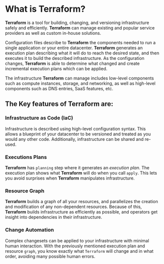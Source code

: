 # What is Terraform?

**Terraform** is a tool for building, changing, and versioning infrastructure safely and efficiently.  **Terraform** can manage existing and popular service providers as well as custom in-house solutions.

Configuration files describe to **Terraform** the components needed to run a single application or your entire datacenter.  **Terraform** generates an execution plan describing what it will do to reach the desired state, and then executes it to build the described infrastructure.  As the configuration changes, **Terraform** is able to determine what changed and create incremental execution plans which can be applied.

The infrastructure **Terraform** can manage includes low-level components such as compute instances, storage, and networking, as well as high-level components such as DNS entries, SaaS features, etc.

## The Key features of Terraform are:

### Infrastructure as Code (IaC)

Infrastructure is described using high-level configuration syntax.  This allows a blueprint of your datacenter to be versioned and treated as you would any other code.  Additionally, infrastructure can be shared and re-used.

### Executions Plans

**Terraform** has `planning` step where it generates an _execution plan_.  The execution plan shows what **Terraform** will do when you call `apply`.  This lets you avoid surprises when **Terraform** manipulates infrastructure.

### Resource Graph

**Terraform** builds a graph of all your resources, and parallelizes the creation and modification of any non-dependent resources.  Because of this, **Terraform** builds infrastructure as efficiently as possible, and operators get insight into dependencies in their infrastructure.

### Change Automation

Complex changesets can be applied to your infrastructure with minimal human interaction.  With the previously mentioned execution plan and resource `graph`, you know exactly what `Terraform` will change and in what order, avoiding many possible human errors. 
